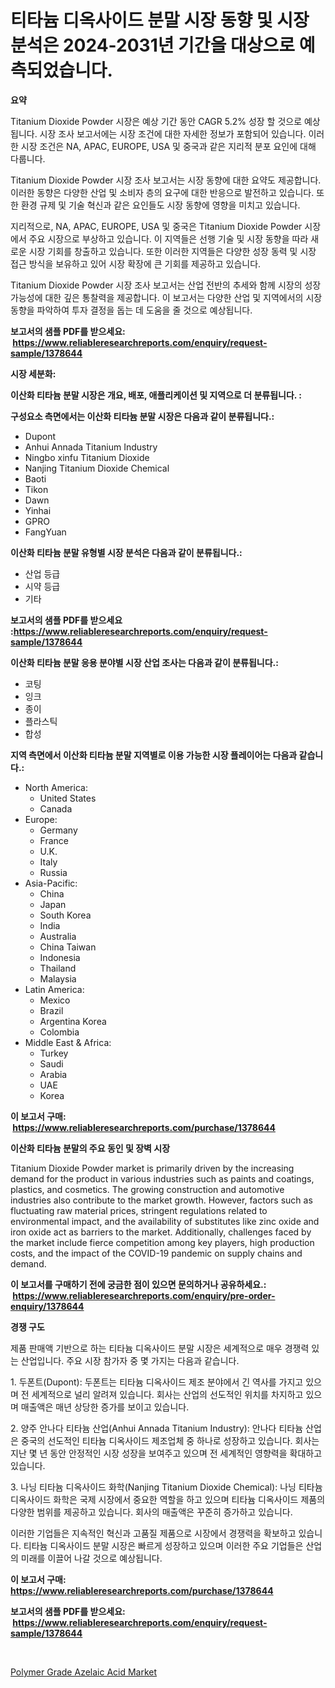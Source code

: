 <p><h1>티타늄 디옥사이드 분말 시장 동향 및 시장 분석은 2024-2031년 기간을 대상으로 예측되었습니다.</h1></p><p><strong>요약</strong></p>
<p><p>Titanium Dioxide Powder 시장은 예상 기간 동안 CAGR 5.2% 성장 할 것으로 예상됩니다. 시장 조사 보고서에는 시장 조건에 대한 자세한 정보가 포함되어 있습니다. 이러한 시장 조건은 NA, APAC, EUROPE, USA 및 중국과 같은 지리적 분포 요인에 대해 다룹니다. </p><p>Titanium Dioxide Powder 시장 조사 보고서는 시장 동향에 대한 요약도 제공합니다. 이러한 동향은 다양한 산업 및 소비자 층의 요구에 대한 반응으로 발전하고 있습니다. 또한 환경 규제 및 기술 혁신과 같은 요인들도 시장 동향에 영향을 미치고 있습니다. </p><p>지리적으로, NA, APAC, EUROPE, USA 및 중국은 Titanium Dioxide Powder 시장에서 주요 시장으로 부상하고 있습니다. 이 지역들은 선행 기술 및 시장 동향을 따라 새로운 시장 기회를 창출하고 있습니다. 또한 이러한 지역들은 다양한 성장 동력 및 시장 접근 방식을 보유하고 있어 시장 확장에 큰 기회를 제공하고 있습니다. </p><p>Titanium Dioxide Powder 시장 조사 보고서는 산업 전반의 추세와 함께 시장의 성장 가능성에 대한 깊은 통찰력을 제공합니다. 이 보고서는 다양한 산업 및 지역에서의 시장 동향을 파악하여 투자 결정을 돕는 데 도움을 줄 것으로 예상됩니다.</p></p>
<p><strong>보고서의 샘플 PDF를 받으세요: &nbsp;<a href="https://www.reliableresearchreports.com/enquiry/request-sample/1378644">https://www.reliableresearchreports.com/enquiry/request-sample/1378644</a></strong></p>
<p><strong>시장 세분화:</strong></p>
<p><strong> 이산화 티타늄 분말 시장은 개요, 배포, 애플리케이션 및 지역으로 더 분류됩니다. :</strong></p>
<p><strong>구성요소 측면에서는 이산화 티타늄 분말 시장은 다음과 같이 분류됩니다.:</strong></p>
<p><ul><li>Dupont</li><li>Anhui Annada Titanium Industry</li><li>Ningbo xinfu Titanium Dioxide</li><li>Nanjing Titanium Dioxide Chemical</li><li>Baoti</li><li>Tikon</li><li>Dawn</li><li>Yinhai</li><li>GPRO</li><li>FangYuan</li></ul></p>
<p><strong> 이산화 티타늄 분말 유형별 시장 분석은 다음과 같이 분류됩니다.:</strong></p>
<p><ul><li>산업 등급</li><li>시약 등급</li><li>기타</li></ul></p>
<p><strong>보고서의 샘플 PDF를 받으세요 :<a href="https://www.reliableresearchreports.com/enquiry/request-sample/1378644">https://www.reliableresearchreports.com/enquiry/request-sample/1378644</a></strong></p>
<p><strong> 이산화 티타늄 분말 응용 분야별 시장 산업 조사는 다음과 같이 분류됩니다.:</strong></p>
<p><ul><li>코팅</li><li>잉크</li><li>종이</li><li>플라스틱</li><li>합성</li></ul></p>
<p><strong>지역 측면에서 이산화 티타늄 분말 지역별로 이용 가능한 시장 플레이어는 다음과 같습니다.:</strong></p>
<p><ul>
    <li>
        North America:
        <ul>
            <li>United States</li>
            <li>Canada</li>
        </ul>
    </li>
    <li>
        Europe:
        <ul>
            <li>Germany</li>
            <li>France</li>
            <li>U.K.</li>
            <li>Italy</li>
            <li>Russia</li>
        </ul>
    </li>
    <li>
        Asia-Pacific:
        <ul>
            <li>China</li>
            <li>Japan</li>
            <li>South Korea</li>
            <li>India</li>
            <li>Australia</li>
            <li>China Taiwan</li>
            <li>Indonesia</li>
            <li>Thailand</li>
            <li>Malaysia</li>
        </ul>
    </li>
    <li>
        Latin America:
        <ul>
            <li>Mexico</li>
            <li>Brazil</li>
            <li>Argentina Korea</li>
            <li>Colombia</li>
        </ul>
    </li>
    <li>
        Middle East & Africa:
        <ul>
            <li>Turkey</li>
            <li>Saudi</li>
            <li>Arabia</li>
            <li>UAE</li>
            <li>Korea</li>
        </ul>
    </li>
    </ul></p>
<p><strong>이 보고서 구매: &nbsp;<a href="https://www.reliableresearchreports.com/purchase/1378644">https://www.reliableresearchreports.com/purchase/1378644</a></strong></p>
<p><strong>이산화 티타늄 분말의 주요 동인 및 장벽 시장</strong></p>
<p><p>Titanium Dioxide Powder market is primarily driven by the increasing demand for the product in various industries such as paints and coatings, plastics, and cosmetics. The growing construction and automotive industries also contribute to the market growth. However, factors such as fluctuating raw material prices, stringent regulations related to environmental impact, and the availability of substitutes like zinc oxide and iron oxide act as barriers to the market. Additionally, challenges faced by the market include fierce competition among key players, high production costs, and the impact of the COVID-19 pandemic on supply chains and demand.</p></p>
<p><strong>이 보고서를 구매하기 전에 궁금한 점이 있으면 문의하거나 공유하세요.: &nbsp;<a href="https://www.reliableresearchreports.com/enquiry/pre-order-enquiry/1378644">https://www.reliableresearchreports.com/enquiry/pre-order-enquiry/1378644</a></strong></p>
<p><strong>경쟁 구도</strong></p>
<p><p>제품 판매액 기반으로 하는 티타늄 디옥사이드 분말 시장은 세계적으로 매우 경쟁력 있는 산업입니다. 주요 시장 참가자 중 몇 가지는 다음과 같습니다.</p><p>1. 두폰트(Dupont): 두폰트는 티타늄 디옥사이드 제조 분야에서 긴 역사를 가지고 있으며 전 세계적으로 널리 알려져 있습니다. 회사는 산업의 선도적인 위치를 차지하고 있으며 매출액은 매년 상당한 증가를 보이고 있습니다.</p><p>2. 양주 안나다 티타늄 산업(Anhui Annada Titanium Industry): 안나다 티타늄 산업은 중국의 선도적인 티타늄 디옥사이드 제조업체 중 하나로 성장하고 있습니다. 회사는 지난 몇 년 동안 안정적인 시장 성장을 보여주고 있으며 전 세계적인 영향력을 확대하고 있습니다.</p><p>3. 나닝 티타늄 디옥사이드 화학(Nanjing Titanium Dioxide Chemical): 나닝 티타늄 디옥사이드 화학은 국제 시장에서 중요한 역할을 하고 있으며 티타늄 디옥사이드 제품의 다양한 범위를 제공하고 있습니다. 회사의 매출액은 꾸준히 증가하고 있습니다.</p><p>이러한 기업들은 지속적인 혁신과 고품질 제품으로 시장에서 경쟁력을 확보하고 있습니다. 티타늄 디옥사이드 분말 시장은 빠르게 성장하고 있으며 이러한 주요 기업들은 산업의 미래를 이끌어 나갈 것으로 예상됩니다.</p></p>
<p><strong>이 보고서 구매: &nbsp; <a href="https://www.reliableresearchreports.com/purchase/1378644">https://www.reliableresearchreports.com/purchase/1378644</a></strong></p>
<p><strong>보고서의 샘플 PDF를 받으세요: &nbsp;<a href="https://www.reliableresearchreports.com/enquiry/request-sample/1378644">https://www.reliableresearchreports.com/enquiry/request-sample/1378644</a></strong><strong></strong></p>
<p>&nbsp;</p>
<p><p><a href="https://github.com/Hazelklievgspy6vdcsmu106w/Market-Research-Report-List-1/blob/main/polymer-grade-azelaic-acid-market.md">Polymer Grade Azelaic Acid Market</a></p></p>